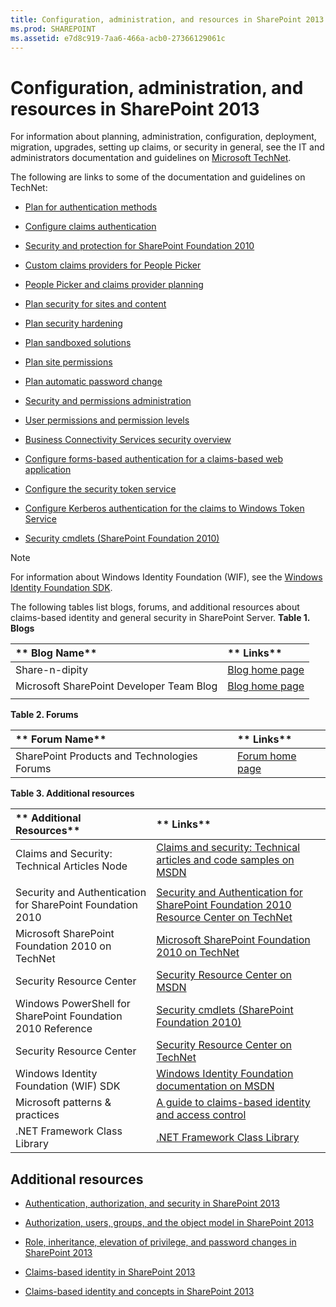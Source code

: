 ```yaml
---
title: Configuration, administration, and resources in SharePoint 2013
ms.prod: SHAREPOINT
ms.assetid: e7d8c919-7aa6-466a-acb0-27366129061c
---
```



# Configuration, administration, and resources in SharePoint 2013

For information about planning, administration, configuration, deployment, migration, upgrades, setting up claims, or security in general, see the IT and administrators documentation and guidelines on  [Microsoft TechNet](http://technet.microsoft.com/en-us/sharepoint/ee263910.aspx). 
  
    
    

The following are links to some of the documentation and guidelines on TechNet: 
-  [Plan for authentication methods](http://technet.microsoft.com/en-us/library/cc288475.aspx)
    
  
-  [Configure claims authentication](http://technet.microsoft.com/en-us/library/ee806886.aspx)
    
  
-  [Security and protection for SharePoint Foundation 2010](http://technet.microsoft.com/en-us/library/cc287860.aspx)
    
  
-  [Custom claims providers for People Picker](http://technet.microsoft.com/en-us/library/gg602065.aspx)
    
  
-  [People Picker and claims provider planning](http://technet.microsoft.com/en-us/library/gg602063.aspx)
    
  
-  [Plan security for sites and content](http://technet.microsoft.com/en-us/library/cc288189.aspx)
    
  
-  [Plan security hardening](http://technet.microsoft.com/en-us/library/cc288143.aspx)
    
  
-  [Plan sandboxed solutions](http://technet.microsoft.com/en-us/library/ff603638.aspx)
    
  
-  [Plan site permissions](http://technet.microsoft.com/en-us/library/cc287752.aspx)
    
  
-  [Plan automatic password change](http://technet.microsoft.com/en-us/library/ee428296.aspx)
    
  
-  [Security and permissions administration](http://technet.microsoft.com/en-us/library/cc288468.aspx)
    
  
-  [User permissions and permission levels](http://technet.microsoft.com/en-us/library/cc288074.aspx)
    
  
-  [Business Connectivity Services security overview](http://technet.microsoft.com/en-us/library/ee661734.aspx)
    
  
-  [Configure forms-based authentication for a claims-based web application](http://technet.microsoft.com/en-us/library/ee806890.aspx)
    
  
-  [Configure the security token service](http://technet.microsoft.com/en-us/library/ee806864.aspx)
    
  
-  [Configure Kerberos authentication for the claims to Windows Token Service](http://technet.microsoft.com/en-us/library/ee806887.aspx)
    
  
-  [Security cmdlets (SharePoint Foundation 2010)](http://technet.microsoft.com/en-us/library/ee890118.aspx)
    
  

> [!NOTE]  
> For information about Windows Identity Foundation (WIF), see the  [Windows Identity Foundation SDK](http://www.microsoft.com/downloads/en/details.aspx?FamilyID=C148B2DF-C7AF-46BB-9162-2C9422208504&amp;amp;displaylang=en). 
  
    
    

The following tables list blogs, forums, and additional resources about claims-based identity and general security in SharePoint Server. 
**Table 1. Blogs**


|** **Blog Name****|** **Links****|
|:-----|:-----|
|Share-n-dipity | [Blog home page](http://blogs.technet.com/speschka/)|
|Microsoft SharePoint Developer Team Blog | [Blog home page](http://blogs.msdn.com/b/sharepointdev/)|
|||
   

**Table 2. Forums**


|** **Forum Name****|** **Links****|
|:-----|:-----|
|SharePoint Products and Technologies Forums | [Forum home page](http://social.msdn.microsoft.com/Forums/en-US/category/sharepoint)|
   

**Table 3. Additional resources**


|** **Additional Resources****|** **Links****|
|:-----|:-----|
|Claims and Security: Technical Articles Node | [Claims and security: Technical articles and code samples on MSDN](http://msdn.microsoft.com/en-us/library/gg430136.aspx)|
|||
|Security and Authentication for SharePoint Foundation 2010 | [Security and Authentication for SharePoint Foundation 2010 Resource Center on TechNet](http://technet.microsoft.com/en-us/sharepoint/ff601873.aspx)|
|Microsoft SharePoint Foundation 2010 on TechNet | [Microsoft SharePoint Foundation 2010 on TechNet](http://technet.microsoft.com/en-us/sharepoint/ee263910.aspx)|
|Security Resource Center | [Security Resource Center on MSDN](http://msdn.microsoft.com/en-us/sharepoint/ff660758.aspx)|
|Windows PowerShell for SharePoint Foundation 2010 Reference | [Security cmdlets (SharePoint Foundation 2010)](http://technet.microsoft.com/en-us/library/ee890118.aspx)|
|Security Resource Center | [Security Resource Center on TechNet](http://technet.microsoft.com/en-us/office/sharepointserver/cc979168.aspx)|
|Windows Identity Foundation (WIF) SDK | [Windows Identity Foundation documentation on MSDN](http://msdn.microsoft.com/en-us/library/ee748484.aspx)|
|Microsoft patterns &amp; practices | [A guide to claims-based identity and access control](http://msdn.microsoft.com/en-us/library/ff423674.aspx)|
|.NET Framework Class Library | [.NET Framework Class Library](http://msdn.microsoft.com/en-us/library/ms229335.aspx)|
   

## Additional resources
<a name="bk_addresources"> </a>


-  [Authentication, authorization, and security in SharePoint 2013](authentication-authorization-and-security-in-sharepoint-2013.md)
    
  
-  [Authorization, users, groups, and the object model in SharePoint 2013](authorization-users-groups-and-the-object-model-in-sharepoint-2013.md)
    
  
-  [Role, inheritance, elevation of privilege, and password changes in SharePoint 2013](role-inheritance-elevation-of-privilege-and-password-changes-in-sharepoint-2013.md)
    
  
-  [Claims-based identity in SharePoint 2013](claims-based-identity-in-sharepoint-2013.md)
    
  
-  [Claims-based identity and concepts in SharePoint 2013](claims-based-identity-and-concepts-in-sharepoint-2013.md)
    
  

